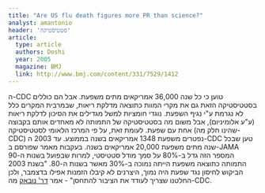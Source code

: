 ```yaml
---
title: "Are US flu death figures more PR than science?"
analyst: amantonio
header: 'סטטיסטיקה'
article:
  type: article
  authors: Doshi
  year: 2005
  magazine: BMJ
  link: http://www.bmj.com/content/331/7529/1412
---
```


ה-CDC טוען כי כל שנה 36,000 אמריקאים מתים משפעת. אבל הם כוללים בסטטיסטיקה הזאת גם את מקרי המוות כתוצאה מדלקת ריאות, שבמרבית המקרים כלל לא נגרמת ע"י נגיף השפעת. נוגדי חומציות למשל מגדילים את הסיכון לדלקת ריאות (ע"ע אלומיניום), אבל משום מה בסטטיסטיקה של התמותה לא מאחדים אותם בקבוצה אחת עם שפעת.
לעומת זאת, על פי המרכז הלאומי לסטטיסטיקה (שהינו חלק מה-CDC) נפטרים משפעת 1348 אמריקאים בשנה בממוצע.
עד 2003 ה-CDC טען שבכל שנה מתים משפעת 20,000 אמריקאים בשנה. בעקבות מאמר שפורסם ב-JAMA המספר הזה גדל ב-80% על סמך מודל סטטיסטי, למרות שבפועל בשנות ה-90 התמותה כתוצאה משפעת הייתה נמוכה ב-30% מאשר בשנות ה-80.
"בשנת 2003 הביקוש לחיסון נגד שפעת היה נמוך, היצרנים לא קיבלו הזמנות אפילו בדצמבר, ולכן החלטנו שצריך לעודד את הציבור להתחסן" - אמר [דר' נובאק](http://crisiscommunication.uga.edu/contributors/glen-nowak-ph-d) מה-CDC.
